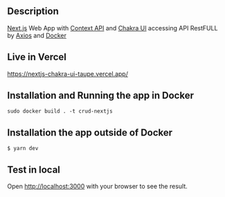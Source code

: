 ## Description

[Next.js](https://nextjs.org/) Web App with [Context API](https://pt-br.reactjs.org/docs/context.html) and [Chakra UI](https://chakra-ui.com/) accessing API RestFULL by [Axios](https://axios-http.com/) and [Docker](https://www.docker.com/)   

## Live in Vercel   

https://nextjs-chakra-ui-taupe.vercel.app/   


## Installation and Running the app in Docker   

```
sudo docker build . -t crud-nextjs
```

## Installation the app outside of Docker   

```
$ yarn dev
```
## Test in local   

Open [http://localhost:3000](http://localhost:3000) with your browser to see the result.
